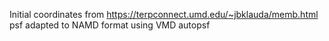 Initial coordinates from
https://terpconnect.umd.edu/~jbklauda/memb.html
psf adapted to NAMD format using VMD autopsf
